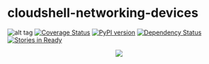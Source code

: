 # cloudshell-networking-devices
![alt tag](https://travis-ci.org/QualiSystems/cloudshell-networking-devices.svg?branch=dev)
[![Coverage Status](https://coveralls.io/repos/github/QualiSystems/cloudshell-networking-devices/badge.svg?branch=dev)](https://coveralls.io/github/QualiSystems/cloudshell-networking-devices?branch=dev)
[![PyPI version](https://badge.fury.io/py/cloudshell-networking-devices.svg)](https://badge.fury.io/py/cloudshell-networking-devices)
[![Dependency Status](https://dependencyci.com/github/QualiSystems/cloudshell-networking-devices/badge)](https://dependencyci.com/github/QualiSystems/cloudshell-networking-devices)
[![Stories in Ready](https://badge.waffle.io/QualiSystems/cloudshell-networking-devices.svg?label=ready&title=Ready)](http://waffle.io/QualiSystems/cloudshell-networking-devices)

<p align="center">
<img src="https://github.com/QualiSystems/devguide_source/raw/master/logo.png"></img>
</p>
